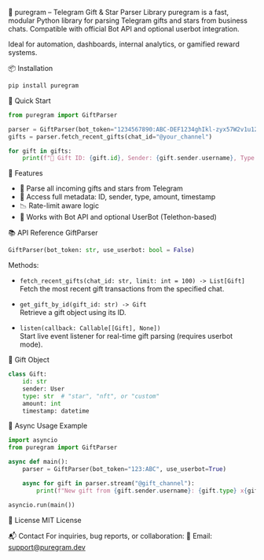 🎁 puregram – Telegram Gift & Star Parser Library
puregram is a fast, modular Python library for parsing Telegram gifts and stars from business chats.
Compatible with official Bot API and optional userbot integration.

Ideal for automation, dashboards, internal analytics, or gamified reward systems.

📦 Installation
```bash
pip install puregram
```
🚀 Quick Start
```python
from puregram import GiftParser

parser = GiftParser(bot_token="1234567890:ABC-DEF1234ghIkl-zyx57W2v1u123ew11")
gifts = parser.fetch_recent_gifts(chat_id="@your_channel")

for gift in gifts:
    print(f"🎁 Gift ID: {gift.id}, Sender: {gift.sender.username}, Type: {gift.type}, Amount: {gift.amount}")
```
🔧 Features
- 🎁 Parse all incoming gifts and stars from Telegram
- 📎 Access full metadata: ID, sender, type, amount, timestamp
- 📉 Rate-limit aware logic
- 🔄 Works with Bot API and optional UserBot (Telethon-based)

📚 API Reference
GiftParser
```python
GiftParser(bot_token: str, use_userbot: bool = False)
```
Methods:
- `fetch_recent_gifts(chat_id: str, limit: int = 100) -> List[Gift]`  
  Fetch the most recent gift transactions from the specified chat.

- `get_gift_by_id(gift_id: str) -> Gift`  
  Retrieve a gift object using its ID.

- `listen(callback: Callable[[Gift], None])`  
  Start live event listener for real-time gift parsing (requires userbot mode).

🎁 Gift Object
```python
class Gift:
    id: str
    sender: User
    type: str  # "star", "nft", or "custom"
    amount: int
    timestamp: datetime
```
🧪 Async Usage Example
```python
import asyncio
from puregram import GiftParser

async def main():
    parser = GiftParser(bot_token="123:ABC", use_userbot=True)

    async for gift in parser.stream("@gift_channel"):
        print(f"New gift from {gift.sender.username}: {gift.type} x{gift.amount}")

asyncio.run(main())
```
📄 License
MIT License

📬 Contact
For inquiries, bug reports, or collaboration:
📧 Email: support@puregram.dev 